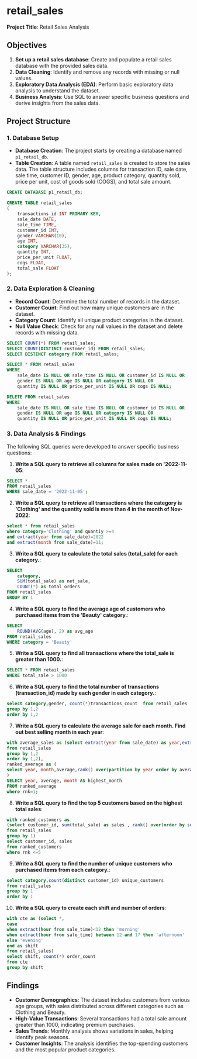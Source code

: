 # retail_sales
**Project Title**: Retail Sales Analysis
## Objectives

1. **Set up a retail sales database**: Create and populate a retail sales database with the provided sales data.
2. **Data Cleaning**: Identify and remove any records with missing or null values.
3. **Exploratory Data Analysis (EDA)**: Perform basic exploratory data analysis to understand the dataset.
4. **Business Analysis**: Use SQL to answer specific business questions and derive insights from the sales data.

## Project Structure

### 1. Database Setup

- **Database Creation**: The project starts by creating a database named `p1_retail_db`.
- **Table Creation**: A table named `retail_sales` is created to store the sales data. The table structure includes columns for transaction ID, sale date, sale time, customer ID, gender, age, product category, quantity sold, price per unit, cost of goods sold (COGS), and total sale amount.

```sql
CREATE DATABASE p1_retail_db;

CREATE TABLE retail_sales
(
    transactions_id INT PRIMARY KEY,
    sale_date DATE,	
    sale_time TIME,
    customer_id INT,	
    gender VARCHAR(10),
    age INT,
    category VARCHAR(35),
    quantity INT,
    price_per_unit FLOAT,	
    cogs FLOAT,
    total_sale FLOAT
);
```

### 2. Data Exploration & Cleaning

- **Record Count**: Determine the total number of records in the dataset.
- **Customer Count**: Find out how many unique customers are in the dataset.
- **Category Count**: Identify all unique product categories in the dataset.
- **Null Value Check**: Check for any null values in the dataset and delete records with missing data.

```sql
SELECT COUNT(*) FROM retail_sales;
SELECT COUNT(DISTINCT customer_id) FROM retail_sales;
SELECT DISTINCT category FROM retail_sales;

SELECT * FROM retail_sales
WHERE 
    sale_date IS NULL OR sale_time IS NULL OR customer_id IS NULL OR 
    gender IS NULL OR age IS NULL OR category IS NULL OR 
    quantity IS NULL OR price_per_unit IS NULL OR cogs IS NULL;

DELETE FROM retail_sales
WHERE 
    sale_date IS NULL OR sale_time IS NULL OR customer_id IS NULL OR 
    gender IS NULL OR age IS NULL OR category IS NULL OR 
    quantity IS NULL OR price_per_unit IS NULL OR cogs IS NULL;
```

### 3. Data Analysis & Findings
The following SQL queries were developed to answer specific business questions:

1. **Write a SQL query to retrieve all columns for sales made on '2022-11-05**:
```sql
SELECT *
FROM retail_sales
WHERE sale_date = '2022-11-05';
```

2. **Write a SQL query to retrieve all transactions where the category is 'Clothing' and the quantity sold is more than 4 in the month of Nov-2022**:
```sql
select * from retail_sales 
where category='Clothing' and quantiy >=4
and extract(year from sale_date)=2022
and extract(month from sale_date)=11;
```

3. **Write a SQL query to calculate the total sales (total_sale) for each category.**:
```sql
SELECT 
    category,
    SUM(total_sale) as net_sale,
    COUNT(*) as total_orders
FROM retail_sales
GROUP BY 1
```

4. **Write a SQL query to find the average age of customers who purchased items from the 'Beauty' category.**:
```sql
SELECT
    ROUND(AVG(age), 2) as avg_age
FROM retail_sales
WHERE category = 'Beauty'
```

5. **Write a SQL query to find all transactions where the total_sale is greater than 1000.**:
```sql
SELECT * FROM retail_sales
WHERE total_sale > 1000
```

6. **Write a SQL query to find the total number of transactions (transaction_id) made by each gender in each category.**:
```sql
select category,gender, count(*)transactions_count  from retail_sales
group by 1,2
order by 1,2
```

7. **Write a SQL query to calculate the average sale for each month. Find out best selling month in each year**:
```sql
with average_sales as (select extract(year from sale_date) as year,extract(month from sale_date) as month,round(avg(total_sale)::numeric,2) average
from retail_sales
group by 1,2
order by 1,2),
ranked_average as (
select year, month,average,rank() over(partition by year order by average desc) as rnk from average_sales
)
SELECT year, average, month AS highest_month
FROM ranked_average
where rnk=1;
```

8. **Write a SQL query to find the top 5 customers based on the highest total sales**:
```sql
with ranked_customers as 
(select customer_id, sum(total_sale) as sales , rank() over(order by sum(total_sale)desc)rnk 
from retail_sales
group by 1)
select customer_id, sales
from ranked_customers 
where rnk <=5
```

9. **Write a SQL query to find the number of unique customers who purchased items from each category.**:
```sql
select category,count(distinct customer_id) unique_customers
from retail_sales
group by 1
order by 1
```

10. **Write a SQL query to create each shift and number of orders**:
```sql
with cte as (select *,
case 
when extract(hour from sale_time)<12 then 'morning'
when extract(hour from sale_time) between 12 and 17 then 'afternoon'
else 'evening'
end as shift
from retail_sales)
select shift, count(*) order_count
from cte
group by shift
```

## Findings

- **Customer Demographics**: The dataset includes customers from various age groups, with sales distributed across different categories such as Clothing and Beauty.
- **High-Value Transactions**: Several transactions had a total sale amount greater than 1000, indicating premium purchases.
- **Sales Trends**: Monthly analysis shows variations in sales, helping identify peak seasons.
- **Customer Insights**: The analysis identifies the top-spending customers and the most popular product categories.
